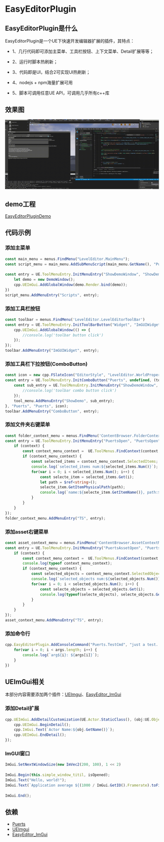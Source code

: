# EasyEditorPlugin

## EasyEditorPlugin是什么

EasyEditorPlugin是一个UE下快速开发编辑器扩展的插件，其特点：

* 1、几行代码即可添加主菜单、工具栏按钮、上下文菜单、Detail扩展等等；

* 2、运行时脚本热刷新；

* 3、代码即是UI，结合2可实现UI热刷新；

* 4、nodejs + npm海量扩展可用

* 5、脚本可调用任意UE API，可调用几乎所有c++库

## 效果图

![easyeditor](Doc/Pic/easyeditor.gif)

## demo工程

[EasyEditorPluginDemo](https://github.com/puerts/EasyEditorPluginDemo)

## 代码示例

### 添加主菜单

~~~typescript
const main_menu = menus.FindMenu("LevelEditor.MainMenu");
const script_menu = main_menu.AddSubMenuScript(main_menu.GetName(), "Puerts", "Puerts", "Puerts", "Puerts Demo...");

const entry = UE.ToolMenuEntry.InitMenuEntry("ShowDemoWindow", "ShowDemoWindow", "just a test...", () => {
    let demo = new DemoWindow();
    cpp.UEImGui.AddGlobalWindow(demo.Render.bind(demo));
})
script_menu.AddMenuEntry("Scripts", entry);
~~~

### 添加工具栏按钮

~~~typescript
const toolbar = menus.FindMenu('LevelEditor.LevelEditorToolBar')
const entry = UE.ToolMenuEntry.InitToolBarButton("Widget", "ImGUIWidget", () => {
    cpp.UEImGui.AddGlobalWindow(() => {
        //console.log('toolbar button click')
    });
});
toolbar.AddMenuEntry("ImGUIWidget", entry);
~~~

### 添加工具栏下拉按钮(ComboButton)

~~~typescript
const icon = new cpp.FSlateIcon("EditorStyle", "LevelEditor.WorldProperties", "LevelEditor.WorldProperties.Small");
const entry = UE.ToolMenuEntry.InitComboButton("Puerts", undefined, (tool_menu: UE.ToolMenu) => {
    const sub_entry = UE.ToolMenuEntry.InitMenuEntry("ShowDemoWindow", "ShowDemoWindow", "just a test...", () => {
        //console.log('toolbar combo button click')
    });
    tool_menu.AddMenuEntry("ShowDemo", sub_entry);
}, "Puerts", "Puerts", icon);
toolbar.AddMenuEntry("ComboButton", entry);
~~~

### 添加文件夹右键菜单

~~~typescript
const folder_context_menu = menus.FindMenu('ContentBrowser.FolderContextMenu');
const entry = UE.ToolMenuEntry.InitMenuEntry("PuertsOpen", "PuertsOpen", "just a test...", (context: UE.ToolMenuContext) => {
    if (context) {
        const context_menu_context =  UE.ToolMenus.FindContext(context, UE.ContentBrowserDataMenuContext_FolderMenu.StaticClass()) as UE.ContentBrowserDataMenuContext_FolderMenu;
        if (context_menu_context) {
            const selected_items = context_menu_context.SelectedItems;
            console.log(`selected_items num:${selected_items.Num()}`);
            for(var i = 0; i < selected_items.Num(); i++) {
                const selecte_item = selected_items.Get(i);
                let path = $ref<string>();
                selecte_item.GetItemPhysicalPath(path);
                console.log(`name:${selecte_item.GetItemName()}, path:${path}, isfolder:${selecte_item.IsFolder()}`);
            }
        } 
    }
});
folder_context_menu.AddMenuEntry("TS", entry);
~~~

### 添加asset右键菜单

~~~typescript
const asset_context_menu = menus.FindMenu('ContentBrowser.AssetContextMenu');
const entry = UE.ToolMenuEntry.InitMenuEntry("PuertsAssetOpen", "PuertsAssetOpen", "just a test...", (context: UE.ToolMenuContext) => {
    if (context) {
        const context_menu_context =  UE.ToolMenus.FindContext(context, UE.ContentBrowserAssetContextMenuContext.StaticClass()) as UE.ContentBrowserAssetContextMenuContext;
        console.log(typeof context_menu_context);
        if (context_menu_context) {
            const selected_objects = context_menu_context.SelectedObjects;
            console.log(`selected_objects num:${selected_objects.Num()}`);
            for(var i = 0; i < selected_objects.Num(); i++) {
                const selecte_objects = selected_objects.Get(i);
                console.log(typeof(selecte_objects), selecte_objects.GetClass().GetName());
            }
        }
    }
});
asset_context_menu.AddMenuEntry("TS", entry);
~~~

### 添加命令行

~~~typescript
cpp.EasyEditorPlugin.AddConsoleCommand("Puerts.TestCmd", "just a test...", (...args:string[]) => {
    for(var i = 0; i < args.length; i++) {
        console.log(`arg${i}: ${args[i]}`);
    }
})

~~~

## UEImGui相关

本部分内容需要添加两个插件：[UEImgui](https://github.com/ZhuRong-HomoStation/UEImgui)、[EasyEditor_ImGui](https://github.com/puerts/EasyEditor_ImGui)

### 添加Detail扩展
~~~typescript
cpp.UEImGui.AddDetailCustomization(UE.Actor.StaticClass(), (obj:UE.Object) => {
    cpp.UEImGui.BeginDetail();
    cpp.ImGui.Text(`Actor Name:${obj.GetName()}`);
    cpp.UEImGui.EndDetail();
});
~~~

### ImGUI窗口

~~~typescript
ImGui.SetNextWindowSize(new ImVec2(200, 100), 1 << 2)

ImGui.Begin(this.simple_window_titil, isOpened);
ImGui.Text("Hello, world!");
ImGui.Text(`Application average ${(1000 / ImGui.GetIO().Framerate).toFixed(3)} ms/frame (${ImGui.GetIO().Framerate.toFixed(1)} FPS)`);

ImGui.End();
~~~

## 依赖

* [Puerts](https://github.com/Tencent/puerts)
* [UEImgui](https://github.com/ZhuRong-HomoStation/UEImgui)
* [EasyEditor_ImGui](https://github.com/puerts/EasyEditor_ImGui)